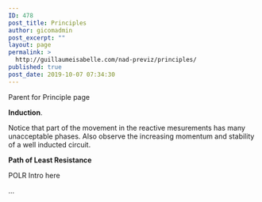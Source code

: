 ```yaml
---
ID: 478
post_title: Principles
author: gicomadmin
post_excerpt: ""
layout: page
permalink: >
  http://guillaumeisabelle.com/nad-previz/principles/
published: true
post_date: 2019-10-07 07:34:30
---
```

<!-- wp:paragraph -->

Parent for Principle page

<!-- /wp:paragraph -->

<!-- wp:paragraph -->

**Induction**.

<!-- /wp:paragraph -->

<!-- wp:paragraph -->

Notice that part of the movement in the reactive mesurements has many unacceptable phases. Also observe the increasing momentum and stability of a well inducted circuit.

<!-- /wp:paragraph -->

<!-- wp:paragraph -->

**Path of Least Resistance**

<!-- /wp:paragraph -->

<!-- wp:paragraph -->

POLR Intro here

<!-- /wp:paragraph -->

<!-- wp:paragraph -->

...

<!-- /wp:paragraph -->